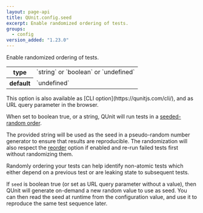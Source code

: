 ```yaml
---
layout: page-api
title: QUnit.config.seed
excerpt: Enable randomized ordering of tests.
groups:
  - config
version_added: "1.23.0"
---
```


Enable randomized ordering of tests.

<table>
<tr>
  <th>type</th>
  <td markdown="span">`string` or `boolean` or `undefined`</td>
</tr>
<tr>
  <th>default</th>
  <td markdown="span">`undefined`</td>
</tr>
</table>

<p class="note" markdown="1">This option is also available as [CLI option](https://qunitjs.com/cli/), and as URL query parameter in the browser.</p>

When set to boolean true, or a string, QUnit will run tests in a [seeded-random order](https://en.wikipedia.org/wiki/Random_seed).

The provided string will be used as the seed in a pseudo-random number generator to ensure that results are reproducible. The randomization will also respect the [reorder](./reorder.md) option if enabled and re-run failed tests first without randomizing them.

Randomly ordering your tests can help identify non-atomic tests which either depend on a previous test or are leaking state to subsequent tests.

If `seed` is boolean true (or set as URL query parameter without a value), then QUnit will generate on-demand a new random value to use as seed. You can then read the seed at runtime from the configuration value, and use it to reproduce the same test sequence later.
